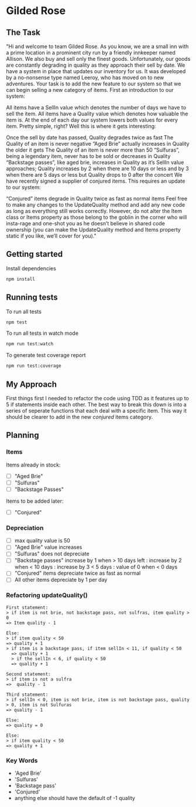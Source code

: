 # Gilded Rose

## The Task
"Hi and welcome to team Gilded Rose. As you know, we are a small inn with a prime location in a prominent city run by a friendly innkeeper named Allison. We also buy and sell only the finest goods. Unfortunately, our goods are constantly degrading in quality as they approach their sell by date. We have a system in place that updates our inventory for us. It was developed by a no-nonsense type named Leeroy, who has moved on to new adventures. Your task is to add the new feature to our system so that we can begin selling a new category of items. First an introduction to our system:

All items have a SellIn value which denotes the number of days we have to sell the item. All items have a Quality value which denotes how valuable the item is. At the end of each day our system lowers both values for every item. Pretty simple, right? Well this is where it gets interesting:

Once the sell by date has passed, Quality degrades twice as fast
The Quality of an item is never negative
“Aged Brie” actually increases in Quality the older it gets
The Quality of an item is never more than 50
“Sulfuras”, being a legendary item, never has to be sold or decreases in Quality
“Backstage passes”, like aged brie, increases in Quality as it’s SellIn value approaches; Quality increases by 2 when there are 10 days or less and by 3 when there are 5 days or less but Quality drops to 0 after the concert
We have recently signed a supplier of conjured items. This requires an update to our system:

“Conjured” items degrade in Quality twice as fast as normal items
Feel free to make any changes to the UpdateQuality method and add any new code as long as everything still works correctly. However, do not alter the Item class or Items property as those belong to the goblin in the corner who will insta-rage and one-shot you as he doesn’t believe in shared code ownership (you can make the UpdateQuality method and Items property static if you like, we’ll cover for you)."

## Getting started

Install dependencies

```sh
npm install
```

## Running tests

To run all tests

```sh
npm test
```

To run all tests in watch mode

```sh
npm run test:watch
```

To generate test coverage report

```sh
npm run test:coverage
```

## My Approach
First things first I needed to refactor the code using TDD as it features up to 5 if statements inside each other. The best way to break this down is into a series of seperate functions that each deal with a specific item. This way it should be clearer to add in the new *conjured* items category.

## Planning
### Items
Items already in stock:
- [ ] "Aged Brie"
- [ ] "Sulfuras"
- [ ] "Backstage Passes"

Items to be added later:
- [ ] "Conjured"

### Depreciation
- [ ] max quality value is 50
- [ ] "Aged Brie" value increases
- [ ] "Sulfuras" does not depreciate
- [ ] "Backstage passes" increase by 1 when > 10 days left : increase by 2 when < 10 days : increase by 3 < 5 days : value of 0 when < 0 days
- [ ] "Conjured" items depreciate twice as fast as normal
- [ ] All other items depreciate by 1 per day

### Refactoring updateQuality()
```
First statement:
> if item is not brie, not backstage pass, not sulfras, item quality > 0
=> Item quality - 1

Else:
> if item quality < 50 
=> quality + 1 
> if item is a backstage pass, if item sellIn < 11, if quality < 50
  => quality + 1
  > if the sellIn < 6, if quality < 50
  => quality + 1

Second statement:
> if item is not a sulfra
=>  quality - 1

Third statement:
> if sellIn < 0, item is not brie, item is not backstage pass, quality > 0, item is not Sulfuras
=> quality - 1

Else:
=> quality = 0

Else:
> if item quality < 50
=> quality + 1
```

### Key Words
- 'Aged Brie'
- 'Sulfuras'
- 'Backstage pass'
- 'Conjured'
- anything else should have the default of -1 quality